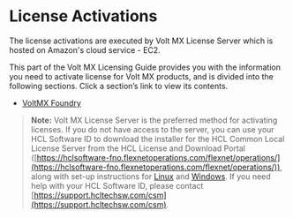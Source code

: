                           

License Activations
===================

The license activations are executed by Volt MX License Server which is hosted on Amazon's cloud service - EC2.

This part of the Volt MX Licensing Guide provides you with the information you need to activate license for Volt MX products, and is divided into the following sections. Click a section’s link to view its contents.


*   [VoltMX Foundry](License_Activation_through_VoltMX_Server_7.2.md)


>**Note:** Volt MX License Server is the preferred method for activating licenses. If you do not have access to the server, you can use your HCL Software ID to download the installer for the HCL Common Local License Server from the HCL License and Download Portal ([https://hclsoftware-fno.flexnetoperations.com/flexnet/operations/](https://hclsoftware-fno.flexnetoperations.com/flexnet/operations/)), along with set-up instructions for [Linux](https://support.hcltechsw.com/csm?sys_kb_id=83893782db5cf410cc426275ca961958&id=kb_article_view&sysparm_rank=4&sysparm_tsqueryId=0ead29fb1b68b810a67e9759bc4bcb41) and [Windows](https://support.hcltechsw.com/csm?sys_kb_id=5a0832b6db98b050cc426275ca961958&id=kb_article_view&sysparm_rank=14&sysparm_tsqueryId=2a7531f71be8b810a67e9759bc4bcb9e). If you need help with your HCL Software ID, please contact [https://support.hcltechsw.com/csm](https://support.hcltechsw.com/csm).




 

